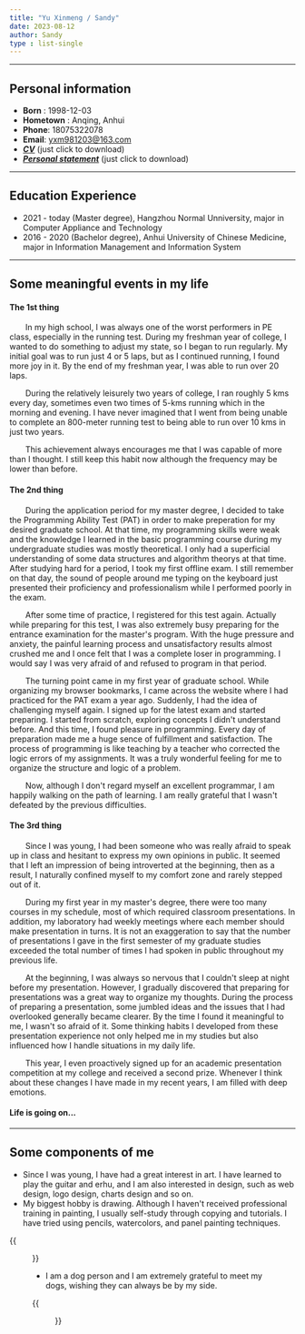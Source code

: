 ```yaml
---
title: "Yu Xinmeng / Sandy"
date: 2023-08-12
author: Sandy
type : list-single
---
```

---

## **Personal information**

- **Born** : 1998-12-03&emsp;
- **Hometown** : Anqing, Anhui
- **Phone**: 18075322078&emsp;
- **Email**: yxm981203@163.com
- [***CV***](https://wooooov.github.io/files/CV.pdf) (just click to download)
- [***Personal statement***](https://wooooov.github.io/files/PersonalStatement.pdf) (just click to download)

---

## **Education Experience**
- 2021 - today (Master degree), Hangzhou Normal Unniversity, major in Computer Appliance and Technology
- 2016 - 2020 (Bachelor degree), Anhui University of Chinese Medicine, major in Information Management and Information System

---

## **Some meaningful events in my life**
#### The 1st thing
&emsp;&emsp;In my high school, I was always one of the worst performers in PE class, especially in the running test. During my freshman year of college, I wanted to do something to adjust my state, so I began to run regularly. My initial goal was to run just 4 or 5 laps, but as I continued running, I found more joy in it. By the end of my freshman year, I was able to run over 20 laps. 

&emsp;&emsp;During the relatively leisurely two years of college, I ran roughly 5 kms every day, sometimes even two times of 5-kms running which in the morning and evening. I have never imagined that I went from being unable to complete an 800-meter running test to being able to run over 10 kms in just two years. 

&emsp;&emsp;This achievement always encourages me that I was capable of more than I thought. I still keep this habit now although the frequency may be lower than before.

#### The 2nd thing
&emsp;&emsp;During the application period for my master degree, I decided to take the Programming Ability Test (PAT) in order to make preperation for my desired graduate school. At that time, my programming skills were weak and the knowledge I learned in the basic programming course during my undergraduate studies was mostly theoretical. I only had a superficial understanding of some data structures and algorithm theorys at that time. After studying hard for a period, I took my first offline exam. I still remember on that day, the sound of people around me typing on the keyboard  just presented their proficiency and professionalism while I performed poorly in the exam.

&emsp;&emsp;After some time of practice, I registered for this test again. Actually while preparing for this test, I was also extremely busy preparing for the entrance examination for the master's program. With the huge pressure and anxiety, the painful learning process and unsatisfactory results almost crushed me and I once felt that I was a complete loser in programming. I would say I was very afraid of and refused to program in that period.

&emsp;&emsp;The turning point came in my first year of graduate school. While organizing my browser bookmarks, I came across the website where I had practiced for the PAT exam a year ago. Suddenly, I had the idea of challenging myself again. I signed up for the latest exam and started preparing. I started from scratch, exploring concepts I didn't understand before. And this time, I found pleasure in programming. Every day of preparation made me a huge sence of fulfillment and satisfaction. The process of programming is like teaching by a teacher who corrected the logic errors of my assignments. It was a truly wonderful feeling for me to organize the structure and logic of a problem.

&emsp;&emsp;Now, although I don't regard myself an excellent programmar, I am happily walking on the path of learning. I am really grateful that I wasn't defeated by the previous difficulties.

#### The 3rd thing
&emsp;&emsp;Since I was young, I had been someone who was really afraid to speak up in class and hesitant to express my own opinions in public. It seemed that I left an impression of being introverted at the beginning, then as a result, I naturally confined myself to my comfort zone and rarely stepped out of it.

&emsp;&emsp;During my first year in my master's degree, there were too many courses in my schedule, most of which required classroom presentations. In addition, my laboratory had weekly meetings where each member should make presentation in turns. It is not an exaggeration to say that the number of presentations I gave in the first semester of my graduate studies exceeded the total number of times I had spoken in public throughout my previous life.

&emsp;&emsp;At the beginning, I was always so nervous that I couldn't sleep at night before my presentation. However, I gradually discovered that preparing for presentations was a great way to organize my thoughts. During the process of preparing a presentation, some jumbled ideas and the issues that I had overlooked generally became clearer. By the time I found it meaningful to me, I wasn't so afraid of it. Some thinking habits I developed from these presentation experience not only helped me in my studies but also influenced how I handle situations in my daily life. 

&emsp;&emsp;This year, I even proactively signed up for an academic presentation competition at my college and received a second prize. Whenever I think about these changes I have made in my recent years, I am filled with deep emotions.

#### Life is going on...

---

## **Some components of me**
- Since I was young, I have had a great interest in art. I have learned to play the guitar and erhu, and I am also interested in design, such as web design, logo design, charts design and so on. 
- My biggest hobby is drawing. Although I haven't received professional training in painting, I usually self-study through copying and tutorials. I have tried using pencils, watercolors, and panel painting techniques.

{{<figure src="/images/sandy.jpg" title="This painting was created by myself using Procreate on iPad" width="300">}}

- I am a dog person and I am extremely grateful to meet my dogs, wishing they can always be by my side.

{{<figure src="/images/mydog.jpg" title="They are Coco, Tiaotiao, and Guagua (from left to right)." width="300">}}

